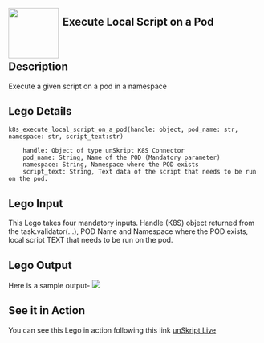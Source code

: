 [<img align="left" src="https://unskript.com/assets/favicon.png" width="100" height="100" style="padding-right: 5px">](https://unskript.com/assets/favicon.png) 
<h2>Execute Local Script on a Pod</h2>

<br>

## Description
Execute a given script on a pod in a namespace

## Lego Details

    k8s_execute_local_script_on_a_pod(handle: object, pod_name: str, namespace: str, script_text:str)

        handle: Object of type unSkript K8S Connector
        pod_name: String, Name of the POD (Mandatory parameter)
        namespace: String, Namespace where the POD exists
        script_text: String, Text data of the script that needs to be run on the pod.

## Lego Input
This Lego takes four mandatory inputs. Handle (K8S) object returned from the task.validator(...),
POD Name and Namespace where the POD exists, local script TEXT that needs to be run on the pod. 

## Lego Output
Here is a sample output-
<img src="./1.png">


## See it in Action

You can see this Lego in action following this link [unSkript Live](https://us.app.unskript.io)